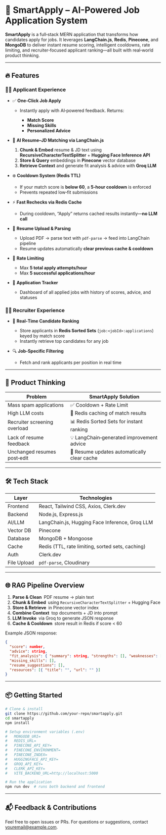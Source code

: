 # 🚀 SmartApply – AI-Powered Job Application System

**SmartApply** is a full‑stack MERN application that transforms how candidates apply for jobs. It leverages **LangChain.js**, **Redis**, **Pinecone**, and **MongoDB** to deliver instant resume scoring, intelligent cooldowns, rate limiting, and recruiter‑focused applicant ranking—all built with real‑world product thinking.

---

## 🔥 Features

### 🧑‍💼 Applicant Experience

- ✅ **One‑Click Job Apply**

  - Instantly apply with AI‑powered feedback. Returns:

    - **Match Score**
    - **Missing Skills**
    - **Personalized Advice**

- 🧠 **AI Resume–JD Matching via LangChain.js**

  1. **Chunk & Embed** resume & JD text using **RecursiveCharacterTextSplitter** + **Hugging Face Inference API**
  2. **Store & Query** embeddings in **Pinecone** vector database
  3. **Retrieve Context** and generate fit analysis & advice with **Groq LLM**

- ❄️ **Cooldown System (Redis TTL)**

  - If your match score is **below 60**, a **5‑hour cooldown** is enforced
  - Prevents repeated low‑fit submissions

- ⚡ **Fast Rechecks via Redis Cache**

  - During cooldown, “Apply” returns cached results instantly—**no LLM call**

- 📄 **Resume Upload & Parsing**

  - Upload PDF → parse text with `pdf-parse` → feed into LangChain pipeline
  - Resume updates automatically **clear previous cache & cooldown**

- 🚫 **Rate Limiting**

  - Max **5 total apply attempts/hour**
  - Max **5 successful applications/hour**

- 📂 **Application Tracker**

  - Dashboard of all applied jobs with history of scores, advice, and statuses

### 🧑‍💼 Recruiter Experience

- 🧮 **Real‑Time Candidate Ranking**

  - Store applicants in **Redis Sorted Sets** (`job:<jobId>:applications`) keyed by match score
  - Instantly retrieve top candidates for any job

- 🔍 **Job‑Specific Filtering**

  - Fetch and rank applicants per position in real time

---

## 🧠 Product Thinking

| Problem                      | SmartApply Solution                         |
| ---------------------------- | ------------------------------------------- |
| Mass spam applications       | ✅ Cooldown + Rate Limit                    |
| High LLM costs               | 🔁 Redis caching of match results           |
| Recruiter screening overload | 📊 Redis Sorted Sets for instant ranking    |
| Lack of resume feedback      | 💡 LangChain‑generated improvement advice   |
| Unchanged resumes post‑edit  | 🧹 Resume updates automatically clear cache |

---

## 🛠️ Tech Stack

| Layer       | Technologies                                     |
| ----------- | ------------------------------------------------ |
| Frontend    | React, Tailwind CSS, Axios, Clerk.dev            |
| Backend     | Node.js, Express.js                              |
| AI/LLM      | LangChain.js, Hugging Face Inference, Groq LLM   |
| Vector DB   | Pinecone                                         |
| Database    | MongoDB + Mongoose                               |
| Cache       | Redis (TTL, rate limiting, sorted sets, caching) |
| Auth        | Clerk.dev                                        |
| File Upload | `pdf-parse`, Cloudinary                          |

---

## 🌐 RAG Pipeline Overview

1. **Parse & Clean** PDF resume → plain text
2. **Chunk & Embed** using `RecursiveCharacterTextSplitter` + Hugging Face
3. **Store & Retrieve** in Pinecone vector index
4. **Combine Context** top documents + JD into prompt
5. **LLM Invoke** via Groq to generate JSON response
6. **Cache & Cooldown** store result in Redis if score < 60

Example JSON response:

```json
{
  "score": number,
  "advice": string,
  "fit_analysis": { "summary": string, "strengths": [], "weaknesses": [] },
  "missing_skills": [],
  "resume_suggestions": [],
  "resources": [{ "title": "", "url": "" }]
}
```

---

## 📦 Getting Started

```bash
# Clone & install
git clone https://github.com/your-repo/smartapply.git
cd smartapply
npm install

# Setup environment variables (.env)
#   MONGODB_URI=
#   REDIS_URL=
#   PINECONE_API_KEY=
#   PINECONE_ENVIRONMENT=
#   PINECONE_INDEX=
#   HUGGINGFACE_API_KEY=
#   GROQ_API_KEY=
#   CLERK_API_KEY=
#   VITE_BACKEND_URL=http://localhost:5000

# Run the application
npm run dev  # runs both backend and frontend
```

---

## 📬 Feedback & Contributions

Feel free to open issues or PRs. For questions or suggestions, contact [youremail@example.com](mailto:youremail@example.com).
